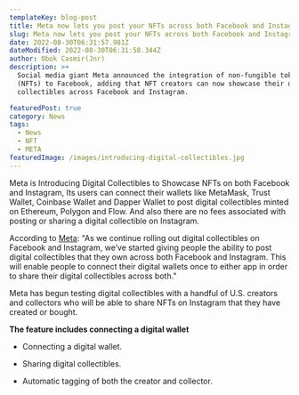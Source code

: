 ```yaml
---
templateKey: blog-post
title: Meta now lets you post your NFTs across both Facebook and Instagram
slug: Meta now lets you post your NFTs across both Facebook and Instagram
date: 2022-08-30T06:31:57.981Z
dateModified: 2022-08-30T06:31:58.344Z
author: Obok Casmir(Jnr)
description: >+
  Social media giant Meta announced the integration of non-fungible tokens
  (NFTs) to Facebook, adding that NFT creators can now showcase their digital
  collectibles across Facebook and Instagram.

featuredPost: true
category: News
tags:
  - News
  - NFT
  - META
featuredImage: /images/introducing-digital-collectibles.jpg
---
```

Meta is Introducing Digital Collectibles to Showcase NFTs on both Facebook and Instagram, Its users can connect their wallets like MetaMask, Trust Wallet, Coinbase Wallet and Dapper Wallet to post digital collectibles minted on Ethereum, Polygon and Flow. And also there are no fees associated with posting or sharing a digital collectible on Instagram.

According to [Meta](https://about.fb.com/news/2022/05/introducing-digital-collectibles-to-showcase-nfts-instagram/): "As we continue rolling out digital collectibles on Facebook and Instagram, we’ve started giving people the ability to post digital collectibles that they own across both Facebook and Instagram. This will enable people to connect their digital wallets once to either app in order to share their digital collectibles across both."

Meta has begun testing digital collectibles with a handful of U.S. creators and collectors who will be able to share NFTs on Instagram that they have created or bought.

**The feature includes connecting a digital wallet**

* Connecting a digital wallet.
* Sharing digital collectibles. 
* Automatic tagging of both the creator and collector.

  [](https://about.fb.com/wp-content/uploads/2022/08/01_Cross-Posting-Digital-Collectibles-on-Facebook-and-Instagram.jpg?resize=890%2C593)